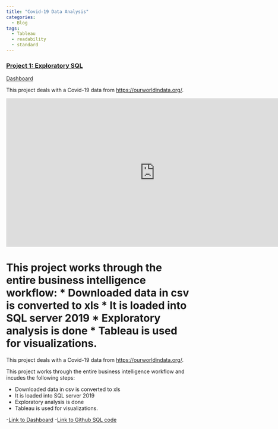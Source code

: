 ```yaml
---
title: "Covid-19 Data Analysis"
categories:
  - Blog
tags:
  - Tableau
  - readability
  - standard
---
```

### [Project 1: Exploratory SQL](https://github.com/dev7150/Exploratory_SQL) 

[Dashboard](https://public.tableau.com/app/profile/dev7234/viz/CovidData_16293863858080/Dashboard1)

This project deals with a Covid-19 data from https://ourworldindata.org/.

<iframe width="800" height="400" src="https://public.tableau.com/app/profile/dev7234/viz/CovidData_16293863858080/Dashboard1" frameborder="0" allowFullScreen="true"></iframe>


This project works through the entire business intelligence workflow:
	* Downloaded data in csv is converted to xls
	* It is loaded into SQL server 2019
	* Exploratory analysis is done
	* Tableau is used for visualizations. 
=======

This project deals with a Covid-19 data from https://ourworldindata.org/.

This project works through the entire business intelligence workflow and incudes the following steps:
* Downloaded data in csv is converted to xls
* It is loaded into SQL server 2019
* Exploratory analysis is done
* Tableau is used for visualizations. 

-[Link to Dashboard](https://public.tableau.com/app/profile/dev7234/viz/CovidData_16293863858080/Dashboard1)
-[Link to Github SQL code](https://github.com/dev7150/Exploratory_SQL) 

	

